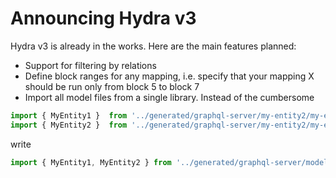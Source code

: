 # Announcing Hydra v3

Hydra v3 is already in the works. Here are the main features planned:

* Support for filtering by relations
* Define block ranges for any mapping, i.e. specify that your mapping X should be run only from block 5 to block 7
* Import all model files from a single library.  Instead of the cumbersome 

```typescript
import { MyEntity1 }  from '../generated/graphql-server/my-entity2/my-entity2.model' 
import { MyEntity2 }  from '../generated/graphql-server/my-entity2/my-entity2.model' 

```

write

```typescript
import { MyEntity1, MyEntity2 } from '../generated/graphql-server/model'
```



